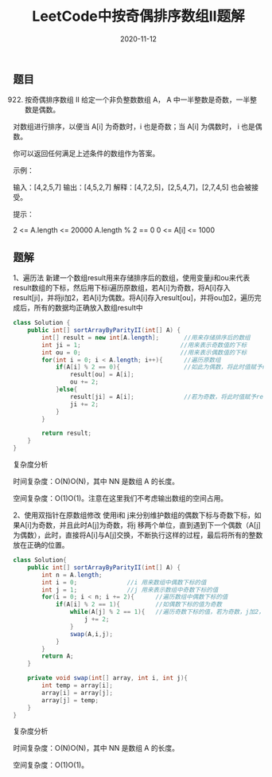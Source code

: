 ﻿---
layout: post
title: "LeetCode中按奇偶排序数组II题解"
date: 2020-11-12 
description: "LeetCode刷题"
tag: LeetCode
---

## 题目
922. 按奇偶排序数组 II
给定一个非负整数数组 A， A 中一半整数是奇数，一半整数是偶数。

对数组进行排序，以便当 A[i] 为奇数时，i 也是奇数；当 A[i] 为偶数时， i 也是偶数。

你可以返回任何满足上述条件的数组作为答案。

 

示例：

输入：[4,2,5,7]
输出：[4,5,2,7]
解释：[4,7,2,5]，[2,5,4,7]，[2,7,4,5] 也会被接受。
 

提示：

2 <= A.length <= 20000
A.length % 2 == 0
0 <= A[i] <= 1000

## 题解
1、遍历法
新建一个数组result用来存储排序后的数组，使用变量ji和ou来代表result数组的下标，然后用下标i遍历原数组，若A[i]为奇数，将A[i]存入result[ji]，并将ji加2，若A[i]为偶数。将A[i]存入result[ou]，并将ou加2，遍历完成后，所有的数据均正确放入数组result中

```java
class Solution {
    public int[] sortArrayByParityII(int[] A) {
        int[] result = new int[A.length];       //用来存储排序后的数组
        int ji = 1;                            //用来表示奇数值的下标
        int ou = 0;                            //用来表示偶数值的下标
        for(int i = 0; i < A.length; i++){      //遍历原数组
            if(A[i] % 2 == 0){                  //如此为偶数，将此时值赋予result[ou]，并将偶数下标加2
                result[ou] = A[i];
                ou += 2;
            }else{
                result[ji] = A[i];              //若为奇数，将此时值赋予result[ji]， 并将奇数下标加2
                ji += 2;
            }
        }

        return result;
    }
}
```
复杂度分析

时间复杂度：O(N)O(N)，其中 NN 是数组 A 的长度。

空间复杂度：O(1)O(1)。注意在这里我们不考虑输出数组的空间占用。

2、使用双指针在原数组修改
使用i和 j来分别维护数组的偶数下标与奇数下标，如果A[i]为奇数，并且此时A[j]为奇数，将j 移两个单位，直到遇到下一个偶数（A[j]为偶数），此时，直接将A[i]与A[j]交换，不断执行这样的过程，最后将所有的整数放在正确的位置。

```java
class Solution{
    public int[] sortArrayByParityII(int[] A) {
        int n = A.length;       
        int i = 0;              //i 用来数组中偶数下标的值
        int j = 1;              //j 用来表示数组中奇数下标的值
        for(i = 0; i < n; i += 2){      //遍历数组中偶数下标的值
            if(A[i] % 2 == 1){          //如偶数下标的值为奇数
                while(A[j] % 2 == 1){   //遍历奇数下标的值，若为奇数，j加2，否则，将下标i与下标j的值交换
                    j += 2;
                }
                swap(A,i,j);
            }
        }
        return A;
    }

    private void swap(int[] array, int i, int j){
        int temp = array[i];
        array[i] = array[j];
        array[j] = temp;
    }
}
```
复杂度分析

时间复杂度：O(N)O(N)，其中 NN 是数组 A 的长度。

空间复杂度：O(1)O(1)。
